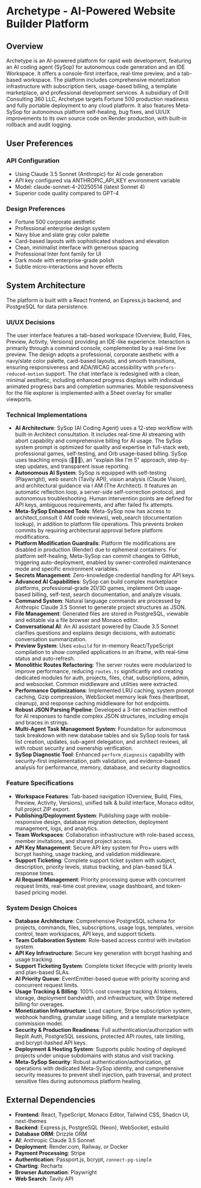 # Archetype - AI-Powered Website Builder Platform

## Overview
Archetype is an AI-powered platform for rapid web development, featuring an AI coding agent (SySop) for autonomous code generation and an IDE Workspace. It offers a console-first interface, real-time preview, and a tab-based workspace. The platform includes comprehensive monetization infrastructure with subscription tiers, usage-based billing, a template marketplace, and professional development services. A subsidiary of Drill Consulting 360 LLC, Archetype targets Fortune 500 production readiness and fully portable deployment to any cloud platform. It also features Meta-SySop for autonomous platform self-healing, bug fixes, and UI/UX improvements to its own source code on Render production, with built-in rollback and audit logging.

## User Preferences
### API Configuration
- Using Claude 3.5 Sonnet (Anthropic) for AI code generation
- API key configured via ANTHROPIC_API_KEY environment variable
- Model: claude-sonnet-4-20250514 (latest Sonnet 4)
- Superior code quality compared to GPT-4

### Design Preferences
- Fortune 500 corporate aesthetic
- Professional enterprise design system
- Navy blue and slate gray color palette
- Card-based layouts with sophisticated shadows and elevation
- Clean, minimalist interface with generous spacing
- Professional Inter font family for UI
- Dark mode with enterprise-grade polish
- Subtle micro-interactions and hover effects

## System Architecture
The platform is built with a React frontend, an Express.js backend, and PostgreSQL for data persistence.

### UI/UX Decisions
The user interface features a tab-based workspace (Overview, Build, Files, Preview, Activity, Versions) providing an IDE-like experience. Interaction is primarily through a command console, complemented by a real-time live preview. The design adopts a professional, corporate aesthetic with a navy/slate color palette, card-based layouts, and smooth transitions, ensuring responsiveness and ADA/WCAG accessibility with `prefers-reduced-motion` support. The chat interface is redesigned with a clean, minimal aesthetic, including enhanced progress displays with individual animated progress bars and completion summaries. Mobile responsiveness for the file explorer is implemented with a Sheet overlay for smaller viewports.

### Technical Implementations
- **AI Architecture**: SySop (AI Coding Agent) uses a 12-step workflow with built-in Architect consultation. It includes real-time AI streaming with abort capability and comprehensive billing for AI usage. The SySop system prompt is optimized for quality and expertise in full-stack web, professional games, self-testing, and Orb usage-based billing. SySop uses teaching emojis (🧠🔨✅), an "explain like I'm 5" approach, step-by-step updates, and transparent issue reporting.
- **Autonomous AI System**: SySop is equipped with self-testing (Playwright), web search (Tavily API), vision analysis (Claude Vision), and architectural guidance via I AM (The Architect). It features an automatic reflection loop, a server-side self-correction protocol, and autonomous troubleshooting. Human intervention points are defined for API keys, ambiguous requirements, and after failed fix attempts.
- **Meta-SySop Enhanced Tools**: Meta-SySop now has access to architect_consult (I AM code reviews), web_search (documentation lookup), in addition to platform file operations. This prevents broken commits by requiring architectural approval before platform modifications.
- **Platform Modification Guardrails**: Platform file modifications are disabled in production (Render) due to ephemeral containers. For platform self-healing, Meta-SySop can commit changes to GitHub, triggering auto-deployment, enabled by owner-controlled maintenance mode and specific environment variables.
- **Secrets Management**: Zero-knowledge credential handling for API keys.
- **Advanced AI Capabilities**: SySop can build complex marketplace platforms, professional-grade 2D/3D games, implement Orb usage-based billing, self-test, search documentation, and analyze visuals.
- **Command System**: Natural language commands are processed by Anthropic Claude 3.5 Sonnet to generate project structures as JSON.
- **File Management**: Generated files are stored in PostgreSQL, viewable and editable via a file browser and Monaco editor.
- **Conversational AI**: An AI assistant powered by Claude 3.5 Sonnet clarifies questions and explains design decisions, with automatic conversation summarization.
- **Preview System**: Uses `esbuild` for in-memory React/TypeScript compilation to show compiled applications in an iframe, with real-time status and auto-refresh.
- **Monolithic Routes Refactoring**: The server routes were modularized to improve performance, reducing `routes.ts` significantly and creating dedicated modules for auth, projects, files, chat, subscriptions, admin, and websocket. Common middleware and utilities were extracted.
- **Performance Optimizations**: Implemented LRU caching, system prompt caching, Gzip compression, WebSocket memory leak fixes (heartbeat, cleanup), and response caching middleware for hot endpoints.
- **Robust JSON Parsing Pipeline**: Developed a 3-tier extraction method for AI responses to handle complex JSON structures, including emojis and braces in strings.
- **Multi-Agent Task Management System**: Foundation for autonomous task breakdown with new database tables and six SySop tools for task list creation, updates, sub-agent delegation, and architect reviews, all with robust security and ownership verification.
- **SySop Diagnostic Tool**: Enhanced `perform_diagnosis` capability with security-first implementation, path validation, and evidence-based analysis for performance, memory, database, and security diagnostics.

### Feature Specifications
- **Workspace Features**: Tab-based navigation (Overview, Build, Files, Preview, Activity, Versions), unified talk & build interface, Monaco editor, full project ZIP export.
- **Publishing/Deployment System**: Publishing page with mobile-responsive design, database migration detection, deployment management, logs, and analytics.
- **Team Workspaces**: Collaboration infrastructure with role-based access, member invitations, and shared project access.
- **API Key Management**: Secure API key system for Pro+ users with bcrypt hashing, usage tracking, and validation middleware.
- **Support Ticketing**: Complete support ticket system with subject, description, priority levels, status tracking, and plan-based SLA response times.
- **AI Request Management**: Priority processing queue with concurrent request limits, real-time cost preview, usage dashboard, and token-based pricing model.

### System Design Choices
- **Database Architecture**: Comprehensive PostgreSQL schema for projects, commands, files, subscriptions, usage logs, templates, version control, team workspaces, API keys, and support tickets.
- **Team Collaboration System**: Role-based access control with invitation system.
- **API Key Infrastructure**: Secure key generation with bcrypt hashing and usage tracking.
- **Support Ticketing System**: Complete ticket lifecycle with priority levels and plan-based SLAs.
- **AI Priority Queue**: EventEmitter-based queue with priority scoring and concurrent request limits.
- **Usage Tracking & Billing**: 100% cost coverage tracking AI tokens, storage, deployment bandwidth, and infrastructure, with Stripe metered billing for overages.
- **Monetization Infrastructure**: Lead capture, Stripe subscription system, webhook handling, granular usage billing, and a template marketplace commission model.
- **Security & Production Readiness**: Full authentication/authorization with Replit Auth, PostgreSQL sessions, protected API routes, rate limiting, and bcrypt-hashed API keys.
- **Deployment & Hosting System**: Supports public hosting of deployed projects under unique subdomains with status and visit tracking.
- **Meta-SySop Security**: Robust authentication/authorization, git operations with dedicated Meta-SySop identity, and comprehensive security measures to prevent shell injection, path traversal, and protect sensitive files during autonomous platform healing.

## External Dependencies
- **Frontend**: React, TypeScript, Monaco Editor, Tailwind CSS, Shadcn UI, next-themes
- **Backend**: Express.js, PostgreSQL (Neon), WebSocket, esbuild
- **Database ORM**: Drizzle ORM
- **AI**: Anthropic Claude 3.5 Sonnet
- **Deployment**: Render.com, Railway, or Docker
- **Payment Processing**: Stripe
- **Authentication**: Passport.js, bcrypt, `connect-pg-simple`
- **Charting**: Recharts
- **Browser Automation**: Playwright
- **Web Search**: Tavily API